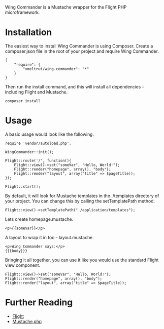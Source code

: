Wing Commander is a Mustache wrapper for the Flight PHP microframework.

Installation
============

The easiest way to install Wing Commander is using Composer. Create a composer.json file in the root of your project and require Wing Commander.

    {
        "require": {
            "xmeltrut/wing-commander": "*"
        }
    }

Then run the install command, and this will install all dependencies - including Flight and Mustache.

    composer install

Usage
=====

A basic usage would look like the following.

    require 'vendor/autoload.php';

    WingCommander::init();

    Flight::route('/', function(){
        Flight::view()->set("someVar", "Hello, World!");
        Flight::render("homepage", array(), "body");
        Flight::render("layout", array("title" => $pageTitle));
    });

    Flight::start();

By default, it will look for Mustache templates in the ./templates directory of your project. You can change this by calling the setTemplatePath method.

    Flight::view()->setTemplatePath("./application/templates");

Lets create homepage.mustache.

    <p>{{someVar}}</p>

A layout to wrap it in too - layout.mustache.

    <p>Wing Commander says:</p>
    {{{body}}}

Bringing it all together, you can use it like you would use the standard Flight view component.

    Flight::view()->set("someVar", "Hello, World!");
    Flight::render("homepage", array(), "body");
    Flight::render("layout", array("title" => $pageTitle));

Further Reading
===============

* [Flight](http://flightphp.com/)
* [Mustache.php](https://github.com/bobthecow/mustache.php)
